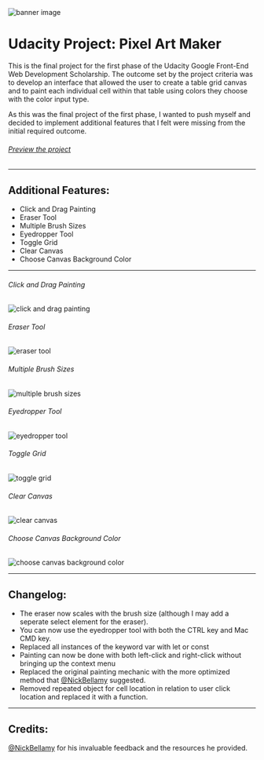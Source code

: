 <img src="https://raw.githubusercontent.com/mileslemon/Udacity-Pixel-Maker/master/media/banner.jpg" alt="banner image">

# Udacity Project: Pixel Art Maker

This is the final project for the first phase of the Udacity Google Front-End Web Development Scholarship. The outcome set by the project criteria was to develop an interface that allowed the user to create a table grid canvas and to paint each individual cell within that table using colors they choose with the color input type. 

As this was the final project of the first phase, I wanted to push myself and decided to implement additional features that I felt were missing from the initial required outcome.

###### <a href="https://mileslemon.github.io/Udacity-Pixel-Maker/">Preview the project</a>

---

## Additional Features:
- Click and Drag Painting
- Eraser Tool
- Multiple Brush Sizes
- Eyedropper Tool
- Toggle Grid
- Clear Canvas
- Choose Canvas Background Color

---

###### Click and Drag Painting
<img src="https://raw.githubusercontent.com/mileslemon/Udacity-Pixel-Maker/master/media/click-and-drag.gif" alt="click and drag painting">

###### Eraser Tool
<img src="https://raw.githubusercontent.com/mileslemon/Udacity-Pixel-Maker/master/media/erase.gif" alt="eraser tool">

###### Multiple Brush Sizes
<img src="https://raw.githubusercontent.com/mileslemon/Udacity-Pixel-Maker/master/media/multiple-brush-sizes.gif" alt="multiple brush sizes">

###### Eyedropper Tool
<img src="https://raw.githubusercontent.com/mileslemon/Udacity-Pixel-Maker/master/media/eyedropper2.gif" alt="eyedropper tool">

###### Toggle Grid
<img src="https://raw.githubusercontent.com/mileslemon/Udacity-Pixel-Maker/master/media/toggle-grid.gif" alt="toggle grid">

###### Clear Canvas
<img src="https://raw.githubusercontent.com/mileslemon/Udacity-Pixel-Maker/master/media/clear-canvas.gif" alt="clear canvas">

###### Choose Canvas Background Color
<img src="https://raw.githubusercontent.com/mileslemon/Udacity-Pixel-Maker/master/media/background-color.gif" alt="choose canvas background color">

---

## Changelog:

- The eraser now scales with the brush size (although I may add a seperate select element for the eraser).
- You can now use the eyedropper tool with both the CTRL key and Mac CMD key.
- Replaced all instances of the keyword var with let or const
- Painting can now be done with both left-click and right-click without bringing up the context menu
- Replaced the original painting mechanic with the more optimized method that <a href="https://github.com/NickBellamy">@NickBellamy</a> suggested.
- Removed repeated object for cell location in relation to user click location and replaced it with a function.

--- 

## Credits:

<a href="https://github.com/NickBellamy">@NickBellamy</a> for his invaluable feedback and the resources he provided.
